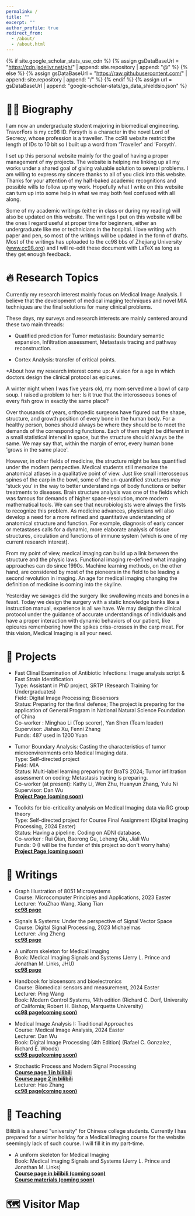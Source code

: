 ```yaml
---
permalink: /
title: ""
excerpt: ""
author_profile: true
redirect_from: 
  - /about/
  - /about.html
---
```


{% if site.google_scholar_stats_use_cdn %}
{% assign gsDataBaseUrl = "https://cdn.jsdelivr.net/gh/" | append: site.repository | append: "@" %}
{% else %}
{% assign gsDataBaseUrl = "https://raw.githubusercontent.com/" | append: site.repository | append: "/" %}
{% endif %}
{% assign url = gsDataBaseUrl | append: "google-scholar-stats/gs_data_shieldsio.json" %}

<span class='anchor' id='about-me'></span>

# 🧍‍♂️ Biography
I am now an undergraduate student majoring in biomedical engineering. TravorFors is my cc98 ID. Forsyth is a character in the novel Lord of Secrecy, whose profession is a traveller. The cc98 website restrict the length of IDs to 10 bit so I built up a word from 'Traveller' and 'Forsyth'. 

I set up this personal website mainly for the goal of having a proper management of my projects. The website is helping me linking up all my works under a shared goal of giving valuable solution to several problems. I am willing to express my sincere thanks to all of you click into this website. Thanks for your attention of my half-baked academic recognitions and possible wills to follow up my work. Hopefully what I write on this website can turn up into some help in what we may both feel confused with all along.

Some of my academic writings (either in class or during my reading) will also be updated on this website. The writings I put on this website will be the ones I regard useful at proper time for beginners, either an undergraduate like me or technicians in the hospital. I love writing with paper and pen, so most of the writings will be updated in the form of drafts. Most of the writings has uploaded to the cc98 bbs of Zhejiang University (www.cc98.org) and I will re-edit these document with LaTeX as long as they get enough feedback. 

# 🔥 Research Topics

Currently my research interest mainly focus on Medical Image Analysis. I believe that the development of medical imaging techniques and novel MIA techniques are the final solutions for many clinical problems. <br />

These days, my surveys and research interests are mainly centered around these two main threads: <br />

- Quatified prediction for Tumor metastasis: Boundary semantic expansion, Infiltration assessment, Metastasis tracing and pathway reconstruction.  <br />

- Cortex Analysis: transfer of critical points.  <br />

*About how my research interest come up: A vision for a age in which doctors design the clinical protocol as epicures.

A winter night when I was five years old, my mom served me a bowl of carp soup. I raised a problem to her: Is it true that the interosseous bones of every fish grow in exactly the same place? <br />

Over thousands of years, orthopedic surgeons have figured out the shape, structure, and growth position of every bone in the human body. For a healthy person, bones should always be where they should be to meet the demands of the corresponding functions. Each of them might be different in a small statistical interval in space, but the structure should always be the same. We may say that, within the margin of error, every human bone 'grows in the same place'. <br />

However, in other fields of medicine, the structure might be less quantified under the modern perspective. Medical students still memorize the anatomical atlases in a qualitative point of view. Just like small interosseous spines of the carp in the bowl, some of the un-quantified structures may 'stuck you' in the way to better understandings of body functions or better treatments to diseases. Brain structure analysis was one of the fields which was famous for demands of higher space-resolution, more modern mathematical tools. We can see that neurobiologists were always the firsts to recognize this problem. As medicine advances, physicians will also develop a need for a more refined and quantitative understanding of anatomical structure and function. For example, diagnosis of early cancer or metastases calls for a dynamic, more elaborate analysis of tissue structures, circulation and functions of immune system (which is one of my current research interest). <br />

From my point of view, medical imaging can build up a link between the structure and the physic laws. Functional imaging re-defined what imaging approaches can do since 1990s. Machine learning methods, on the other hand, are considered by most of the pioneers in the field to be leading a second revolution in imaging. An age for medical imaging changing the definition of medicine is coming into the skyline. <br />

Yesterday we savages did the surgery like swallowing meats and bones in a feast. Today we design the surgery with a static knowledge banks like a instruction manual, experience is all we have. We may design the clinical protocol under the guidance of accurate understandings of individuals and have a proper interaction with dynamic behaviors of our patient, like epicures remembering how the spikes criss-crosses in the carp meat. For this vision, Medical Imaging is all your need. <br />

# 📝 Projects
- Fast Clinal Examination of Antibiotic Infections: Image analysis script & Fast Strain Identification <br />
  Type: Assistant in PhD project, SRTP (Research Training for Undergraduates) <br />
  Field: Digital Image Processing; Biosensors  <br />
  Status: Preparing for the final defense; The project is preparing for the application of General Program in National Natural Science Foundation of China <br />
  Co-worker : Minghao Li (Top scorer), Yan Shen (Team leader) <br />
  Supervisor: Jiahao Xu, Fenni Zhang <br />
  Funds: 487 used in 1200 Yuan  <br />

- Tumor Boundary Analysis: Casting the characteristics of tumor microenvironments onto Medical Imaging data. <br />
  Type: Self-directed project <br />
  Field: MIA <br />
  Status: Multi-label learning preparing for BraTS 2024; Tumor infiltration assessment on coding; Metastasis tracing is preparing. <br />
  Co-worker (at present): Kathy Li, Wen Zhu, Huanyun Zhang, Yulu Ni <br />
  Supervisor: Dan Wu <br />
  **[Project Page (coming soon)](https://BoundaryEstimator.github.io/)** <br />

- Toolkits for bio-criticality analysis on Medical Imaging data via RG group theory <br />
  Type: Self-directed project for Course Final Assignment (Digital Imaging Processing, 2024 Easter) <br />
  Status: Having a pipeline. Coding on ADNI database. <br />
  Co-worker : Rui Qian, Baorong Gu, Leheng Qiu, Jiali Wu <br />
  Funds: 0 (I will be the funder of this project so don't worry haha)  <br />
  **[Project Page (coming soon)](https://Bio-criticality-RGkit.github.io/)** <br />

# 📖 Writings
- Graph Illustration of 8051 Microsystems <br />
  Course: Microcomputer Principles and Applications, 2023 Easter <br />
  Lecturer: YouZhao Wang, Xiang Tian <br />
  **[cc98 page](https://www.cc98.org/topic/5640479)** <br />
- Signals & Systems: Under the perspective of Signal Vector Space <br />
  Course: Digital Signal Processing, 2023 Michaelmas <br />
  Lecturer: Jing Zheng <br />
  **[cc98 page](https://www.cc98.org/topic/5735494)** <br />
- A uniform skeleton for Medical Imaging <br />
  Book: Medical Imaging Signals and Systems (Jerry L. Prince and Jonathan M. Links, JHU) <br />
  **[cc98 page](https://www.cc98.org/topic/5735488)** <br />
  
- Handbook for biosensors and bioelectronics <br />
  Course: Biomedical sensors and measurement, 2024 Easter <br />
  Lecturer: Ping Wang <br />
  Book: Modern Control Systems, 14th edition (Richard C. Dorf, University of California; Robert H. Bishop, Marquette University) <br />
  **[cc98 page(coming soon)](https://www.cc98.org/topic/5735488)** <br />
- Medical Image Analysis I: Traditional Approaches <br />
  Course: Medical Image Analysis, 2024 Easter <br />
  Lecturer: Dan Wu <br />
  Book: Digital Image Processing (4th Edition) (Rafael C. Gonzalez, Richard E. Woods) <br />
  **[cc98 page(coming soon)](https://www.cc98.org/topic/5735488)** <br />
- Stochastic Process and Modern Signal Processing <br />
  **[Course page 1 in bilibili](https://www.bilibili.com/video/BV1wj411k7Tj/?spm_id_from=333.337.search-card.all.click&vd_source=7b5afae343cc001dd31fbe5988ea0623)** <br />
  **[Course page 2 in bilibili](https://www.bilibili.com/video/BV1zw411c7PC/?spm_id_from=333.999.0.0&vd_source=7b5afae343cc001dd31fbe5988ea0623)** <br />
  Lecturer: Hao Zhang <br />
  **[cc98 page(coming soon)](https://www.cc98.org/topic/5735488)** <br />
  
# 📖 Teaching

Bilibili is a shared "university" for Chinese college students. Currently I has prepared for a winter holiday for a Medical Imaging course for the website seemingly lack of such course. I will fill it in my part-time.

- A uniform skeleton for Medical Imaging <br />
  Book: Medical Imaging Signals and Systems (Jerry L. Prince and Jonathan M. Links) <br />
  **[Course page in bilibili (coming soon)](https://www.bilibili.com)** <br />
  **[Course materials (coming soon)](https://Medical_Imaging.github.io/)** <br />
  
# 🗺️ Visitor Map
<script type="text/javascript" src="//rf.revolvermaps.com/0/0/8.js?i=5l1j5s5u3vz&amp;m=0&amp;c=00fff6&amp;cr1=ff00ff&amp;f=arial&amp;l=33" async="async"></script>
